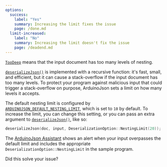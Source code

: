 ```yaml
---
options:
  success:
    label: "Yes"
    summary: Increasing the limit fixes the issue
    page: /done.md
  limit-increased:
    label: "No"
    summary: Increasing the limit doesn't fix the issue
    page: /deadend.md
---
```


[`TooDeep`](/v6/api/misc/deserializationerror/#toodeep) means that the input document has too many levels of nesting.

[`deserializeJson()`](/v6/api/json/deserializejson/) is implemented with a recursive function: it's fast, small, and efficient, but it can cause a stack-overflow if the input document has too many levels. To protect your program against malicious input that could trigger a stack-overflow on purpose, ArduinoJson sets a limit on how many levels it accepts.

The default nesting limit is configured by [`ARDUINOJSON_DEFAULT_NESTING_LIMIT`](/v6/api/config/default_nesting_limit/), which is set to `10` by default. To increase the limit, you can change this setting, or you can pass an extra argument to [`deserializeJson()`](/v6/api/json/deserializejson/), like so:

```c++
deserializeJson(doc, input, DeserializationOption::NestingLimit(20));
```

The [ArduinoJson Assistant](/v6/assistant/) shows an alert when your input overpasses the default limit and includes the appropriate `DeserializationOption::NestingLimit` in the sample program.

Did this solve your issue?